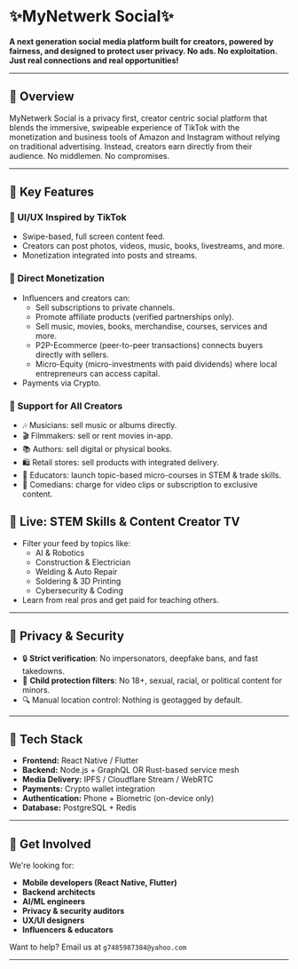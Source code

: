 # ✨MyNetwerk Social✨

**A next generation social media platform built for creators, powered by fairness, and designed to protect user privacy. No ads. No exploitation. Just real connections and real opportunities!**

---

## 🚀 Overview

MyNetwerk Social is a privacy first, creator centric social platform that blends the immersive, swipeable experience of TikTok with the monetization and business tools of Amazon and Instagram without relying on traditional advertising. Instead, creators earn directly from their audience. No middlemen. No compromises.

---

## 🎯 Key Features

### 🔄 UI/UX Inspired by TikTok
- Swipe-based, full screen content feed.
- Creators can post photos, videos, music, books, livestreams, and more.
- Monetization integrated into posts and streams.

### 💸 Direct Monetization 
- Influencers and creators can:
  - Sell subscriptions to private channels.
  - Promote affiliate products (verified partnerships only).
  - Sell music, movies, books, merchandise, courses, services and more.
  - P2P-Ecommerce (peer-to-peer transactions) connects buyers directly with sellers.
  - Micro-Equity (micro-investments with paid dividends) where local entrepreneurs can access capital.
- Payments via Crypto.

### 🎤 Support for All Creators
- 🎶 Musicians: sell music or albums directly.
- 🎬 Filmmakers: sell or rent movies in-app.
- 📚 Authors: sell digital or physical books.
- 🛍️ Retail stores: sell products with integrated delivery.
- 🧠 Educators: launch topic-based micro-courses in STEM & trade skills.
- 🤣 Comedians: charge for video clips or subscription to exclusive content.

## 🧠 Live: STEM Skills & Content Creator TV

- Filter your feed by topics like:
  - AI & Robotics
  - Construction & Electrician
  - Welding & Auto Repair
  - Soldering & 3D Printing
  - Cybersecurity & Coding
- Learn from real pros and get paid for teaching others.

---

## 🔐 Privacy & Security

- 🔒 **Strict verification**: No impersonators, deepfake bans, and fast takedowns.
- 🧒 **Child protection filters**: No 18+, sexual, racial, or political content for minors.
- 🔍 Manual location control: Nothing is geotagged by default.

---

## 📱 Tech Stack

- **Frontend:** React Native / Flutter
- **Backend:** Node.js + GraphQL OR Rust-based service mesh
- **Media Delivery:** IPFS / Cloudflare Stream / WebRTC
- **Payments:** Crypto wallet integration
- **Authentication:** Phone + Biometric (on-device only)
- **Database:** PostgreSQL + Redis

---

## 🤝 Get Involved

We're looking for:
- **Mobile developers (React Native, Flutter)**
- **Backend architects**
- **AI/ML engineers**
- **Privacy & security auditors**
- **UX/UI designers**
- **Influencers & educators**

Want to help? Email us at `g7485987384@yahoo.com`

---


